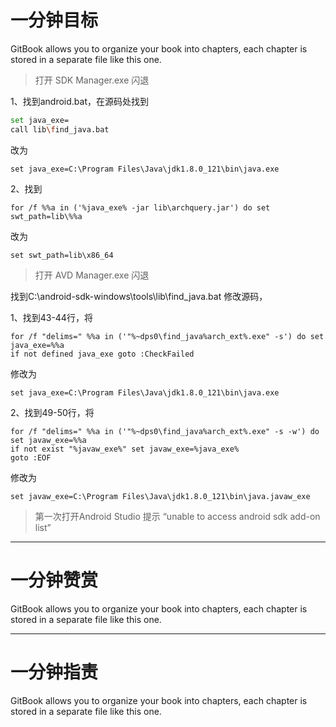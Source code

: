 # 一分钟目标

GitBook allows you to organize your book into chapters, each chapter is stored in a separate file like this one.

> 打开 SDK Manager.exe 闪退

1、找到android.bat，在源码处找到

```bash
set java_exe= 
call lib\find_java.bat
```

改为

```
set java_exe=C:\Program Files\Java\jdk1.8.0_121\bin\java.exe
```

2、找到

```
for /f %%a in ('%java_exe% -jar lib\archquery.jar') do set swt_path=lib\%%a
```

改为

```
set swt_path=lib\x86_64
```



> 打开 AVD Manager.exe 闪退

找到C:\android-sdk-windows\tools\lib\find\_java.bat 修改源码，

1、找到43-44行，将

```
for /f "delims=" %%a in ('"%~dps0\find_java%arch_ext%.exe" -s') do set java_exe=%%a
if not defined java_exe goto :CheckFailed
```

修改为

```
set java_exe=C:\Program Files\Java\jdk1.8.0_121\bin\java.exe
```

2、找到49-50行，将

```
for /f "delims=" %%a in ('"%~dps0\find_java%arch_ext%.exe" -s -w') do set javaw_exe=%%a
if not exist "%javaw_exe%" set javaw_exe=%java_exe%
goto :EOF
```

修改为

```
set javaw_exe=C:\Program Files\Java\jdk1.8.0_121\bin\java.javaw_exe
```

> 第一次打开Android Studio 提示 “unable to access android sdk add-on list”





---

# 一分钟赞赏

GitBook allows you to organize your book into chapters, each chapter is stored in a separate file like this one.

---

# 一分钟指责

GitBook allows you to organize your book into chapters, each chapter is stored in a separate file like this one.

